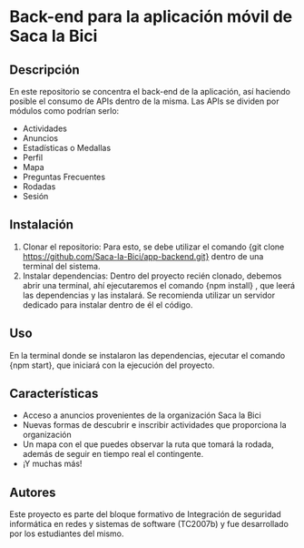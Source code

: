 # Back-end para la aplicación móvil de Saca la Bici

## Descripción
En este repositorio se concentra el back-end de la aplicación, así haciendo posible el consumo de APIs dentro de la misma. Las APIs se dividen por módulos como podrían serlo:
- Actividades
- Anuncios
- Estadísticas o Medallas
- Perfil
- Mapa
- Preguntas Frecuentes
- Rodadas
- Sesión

## Instalación
1. Clonar el repositorio:
  Para esto, se debe utilizar el comando {git clone https://github.com/Saca-la-Bici/app-backend.git} dentro de una terminal del sistema.
2. Instalar dependencias:
  Dentro del proyecto recién clonado, debemos abrir una terminal, ahí ejecutaremos el comando {npm install} , que leerá las dependencias y las instalará.
  Se recomienda utilizar un servidor dedicado para instalar dentro de él el código.

## Uso
  En la terminal donde se instalaron las dependencias, ejecutar el comando {npm start}, que iniciará con la ejecución del proyecto.

## Características
- Acceso a anuncios provenientes de la organización Saca la Bici
- Nuevas formas de descubrir e inscribir actividades que proporciona la organización
- Un mapa con el que puedes observar la ruta que tomará la rodada, además de seguir en tiempo real el contingente.
- ¡Y muchas más!

## Autores
Este proyecto es parte del bloque formativo de Integración de seguridad informática en redes y sistemas de software (TC2007b) y fue desarrollado por los estudiantes del mismo.
